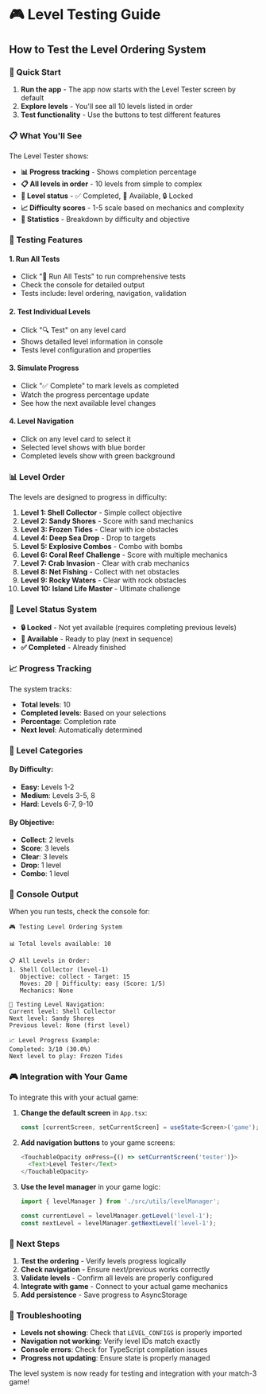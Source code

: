 # 🎮 Level Testing Guide

## How to Test the Level Ordering System

### 🚀 Quick Start

1. **Run the app** - The app now starts with the Level Tester screen by default
2. **Explore levels** - You'll see all 10 levels listed in order
3. **Test functionality** - Use the buttons to test different features

### 📋 What You'll See

The Level Tester shows:

- **📊 Progress tracking** - Shows completion percentage
- **📋 All levels in order** - 10 levels from simple to complex
- **🎯 Level status** - ✅ Completed, 🎯 Available, 🔒 Locked
- **📈 Difficulty scores** - 1-5 scale based on mechanics and complexity
- **🎲 Statistics** - Breakdown by difficulty and objective

### 🧪 Testing Features

#### 1. **Run All Tests**

- Click "🧪 Run All Tests" to run comprehensive tests
- Check the console for detailed output
- Tests include: level ordering, navigation, validation

#### 2. **Test Individual Levels**

- Click "🔍 Test" on any level card
- Shows detailed level information in console
- Tests level configuration and properties

#### 3. **Simulate Progress**

- Click "✅ Complete" to mark levels as completed
- Watch the progress percentage update
- See how the next available level changes

#### 4. **Level Navigation**

- Click on any level card to select it
- Selected level shows with blue border
- Completed levels show with green background

### 📊 Level Order

The levels are designed to progress in difficulty:

1. **Level 1: Shell Collector** - Simple collect objective
2. **Level 2: Sandy Shores** - Score with sand mechanics
3. **Level 3: Frozen Tides** - Clear with ice obstacles
4. **Level 4: Deep Sea Drop** - Drop to targets
5. **Level 5: Explosive Combos** - Combo with bombs
6. **Level 6: Coral Reef Challenge** - Score with multiple mechanics
7. **Level 7: Crab Invasion** - Clear with crab mechanics
8. **Level 8: Net Fishing** - Collect with net obstacles
9. **Level 9: Rocky Waters** - Clear with rock obstacles
10. **Level 10: Island Life Master** - Ultimate challenge

### 🎯 Level Status System

- **🔒 Locked** - Not yet available (requires completing previous levels)
- **🎯 Available** - Ready to play (next in sequence)
- **✅ Completed** - Already finished

### 📈 Progress Tracking

The system tracks:

- **Total levels**: 10
- **Completed levels**: Based on your selections
- **Percentage**: Completion rate
- **Next level**: Automatically determined

### 🎲 Level Categories

#### By Difficulty:

- **Easy**: Levels 1-2
- **Medium**: Levels 3-5, 8
- **Hard**: Levels 6-7, 9-10

#### By Objective:

- **Collect**: 2 levels
- **Score**: 3 levels
- **Clear**: 3 levels
- **Drop**: 1 level
- **Combo**: 1 level

### 🔧 Console Output

When you run tests, check the console for:

```
🎮 Testing Level Ordering System

📊 Total levels available: 10

📋 All Levels in Order:
1. Shell Collector (level-1)
   Objective: collect - Target: 15
   Moves: 20 | Difficulty: easy (Score: 1/5)
   Mechanics: None

🧭 Testing Level Navigation:
Current level: Shell Collector
Next level: Sandy Shores
Previous level: None (first level)

📈 Level Progress Example:
Completed: 3/10 (30.0%)
Next level to play: Frozen Tides
```

### 🎮 Integration with Your Game

To integrate this with your actual game:

1. **Change the default screen** in `App.tsx`:

   ```typescript
   const [currentScreen, setCurrentScreen] = useState<Screen>('game'); // Change back to 'game'
   ```

2. **Add navigation buttons** to your game screens:

   ```typescript
   <TouchableOpacity onPress={() => setCurrentScreen('tester')}>
     <Text>Level Tester</Text>
   </TouchableOpacity>
   ```

3. **Use the level manager** in your game logic:

   ```typescript
   import { levelManager } from './src/utils/levelManager';

   const currentLevel = levelManager.getLevel('level-1');
   const nextLevel = levelManager.getNextLevel('level-1');
   ```

### 🎯 Next Steps

1. **Test the ordering** - Verify levels progress logically
2. **Check navigation** - Ensure next/previous works correctly
3. **Validate levels** - Confirm all levels are properly configured
4. **Integrate with game** - Connect to your actual game mechanics
5. **Add persistence** - Save progress to AsyncStorage

### 🐛 Troubleshooting

- **Levels not showing**: Check that `LEVEL_CONFIGS` is properly imported
- **Navigation not working**: Verify level IDs match exactly
- **Console errors**: Check for TypeScript compilation issues
- **Progress not updating**: Ensure state is properly managed

The level system is now ready for testing and integration with your match-3 game!
